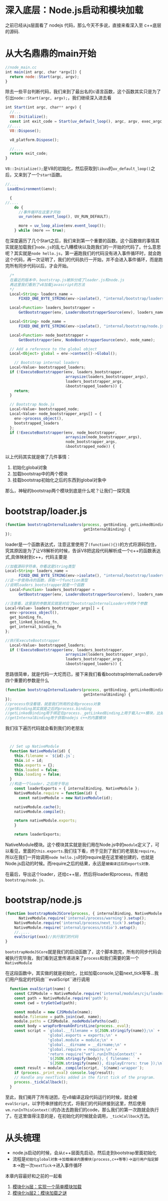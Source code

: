 # 深入底层：Node.js启动和模块加载

之前已经从js层面看了 nodejs 代码，那么今天不多说，直接来看深入至 c++底层的源码.

# 从大名鼎鼎的main开始

```js
//node_main.cc
int main(int argc, char *argv[]) {
  return node::Start(argc, argv);
}
```
除去一些平台判断代码，我们来到了最出名的c语言函数，这个函数其实只是为了引出```node::Start(argc, argv);```，我们继续深入进去看
```js
int Start(int argc, char** argv) {
  //...
  V8::Initialize();
  const int exit_code = Start(uv_default_loop(), argc, argv, exec_argc, exec_argv);
 //....
  V8::Dispose();

  v8_platform.Dispose();

  //....
  return exit_code;
}
```

```V8::Initialize();```是V8的初始化，然后获取到```libuv```的```uv_default_loop()```之后，又来到了一个```start```函数。
```js
//....
 LoadEnvironment(&env);

  {
//....
    do {
      //事件循环在这里才开始
      uv_run(env.event_loop(), UV_RUN_DEFAULT);

      more = uv_loop_alive(env.event_loop());
    } while (more == true);

```
在深度遍历了几个Start之后，我们来到第一个重要的函数。这个函数做的事情其实就是加载我们```node.js```的乱七八糟模块以及跑我们的一开始的代码了。什么意思呢？其实就是```node hello.js```，第一遍跑我们的代码没有进入事件循环时，就会跑这个代码，再一次证明了，我们的代码执行一开始，并不会进入事件循环，而是跑完所有同步代码以后，才会开始。

```js
  /*
  在最近的版本中，bootstrap.js被拆分成了loader.js和node.js
  再这里我们看到了v8加载javascript的方法
  */
  Local<String> loaders_name =
      FIXED_ONE_BYTE_STRING(env->isolate(), "internal/bootstrap/loaders.js");

  Local<Function> loaders_bootstrapper =
      GetBootstrapper(env, LoadersBootstrapperSource(env), loaders_name);

  Local<String> node_name =
      FIXED_ONE_BYTE_STRING(env->isolate(), "internal/bootstrap/node.js");

  Local<Function> node_bootstrapper =
      GetBootstrapper(env, NodeBootstrapperSource(env), node_name);

  // Add a reference to the global object
  Local<Object> global = env->context()->Global();

    // Bootstrap internal loaders
  Local<Value> bootstrapped_loaders;
  if (!ExecuteBootstrapper(env, loaders_bootstrapper,
                           arraysize(loaders_bootstrapper_args),
                           loaders_bootstrapper_args,
                           &bootstrapped_loaders)) {
    return;
  }

  // Bootstrap Node.js
  Local<Value> bootstrapped_node;
  Local<Value> node_bootstrapper_args[] = {
    env->process_object(),
    bootstrapped_loaders
  };
  if (!ExecuteBootstrapper(env, node_bootstrapper,
                           arraysize(node_bootstrapper_args),
                           node_bootstrapper_args,
                           &bootstrapped_node)) {
```
以上代码其实就是做了几件事情：
1. 初始化global对象
2. 加载bootstrap中的两个模块
3. 挂载bootstrap初始化之后的东西到global对象中

那么，神秘的bootstrap两个模块到底是什么呢？让我们一探究竟

# bootstrap/loader.js

```js
(function bootstrapInternalLoaders(process, getBinding, getLinkedBinding,
                                   getInternalBinding) {
});
```
loader是一个函数表达式，注意这里使用了```(function(){})```的方式将源码包住，究其原因是为了让V8解析的时候，告诉V8把这段代码解析成一个c++的函数表达式,具体映射到c++，代码主要是
```js
//加载源码字符串，你看这是String类型
Local<String> loaders_name =
      FIXED_ONE_BYTE_STRING(env->isolate(), "internal/bootstrap/loaders.js");
//这一步使用v8的函数，获取一个function类型
//说明loaders_bootstrapper就是一个函数
  Local<Function> loaders_bootstrapper =
      GetBootstrapper(env, LoadersBootstrapperSource(env), loaders_name);

//注意看，这里是的参数其实就是对应了bootstrapInternalLoaders中的4个参数
Local<Value> loaders_bootstrapper_args[] = {
  env->process_object(),
  get_binding_fn,
  get_linked_binding_fn,
  get_internal_binding_fn
};

//执行ExecuteBootstrapper
  Local<Value> bootstrapped_loaders;
  if (!ExecuteBootstrapper(env, loaders_bootstrapper,
                           arraysize(loaders_bootstrapper_args),
                           loaders_bootstrapper_args,
                           &bootstrapped_loaders)) {
```
思路很简单，就是代码一大坨而已，接下来我们看看bootstrapInternalLoaders中四个重要的参数是什么
```js
(function bootstrapInternalLoaders(process, getBinding, getLinkedBinding,
                                   getInternalBinding) {
});
//process你没看错，就是我们所用的全局process对象
//getBinding其实就是之后的process.binding
//getLinkedBinding用于绑定在process._getLinkedBinding上用于载入c++模块，比如用户写的c++ addon
//getInternalBinding用于获取nodejs c++的内置模块
```
我们往下遍历代码就会看到我们的老朋友
```js


  // Set up NativeModule
  function NativeModule(id) {
    this.filename = `${id}.js`;
    this.id = id;
    this.exports = {};
    this.loaded = false;
    this.loading = false;
  }
  //构造一个loader，之后用于导出
    const loaderExports = { internalBinding, NativeModule };
    NativeModule.require = function(id) {
      const nativeModule = new NativeModule(id);

    nativeModule.cache();
    nativeModule.compile();

    return nativeModule.exports;
    }

    return loaderExports;
```
NativeModule模块。这个模块其实就是我们用在Node.js中的```module```定义了，可以看见，里面的```this.exports```.我们往下看，终于见到了我们的老朋友```require```，所以在我们一开始调用```node hello.js```时的require是在这里被创建的，也就是Node.js启动的时候。而require之后的结果，永远是```被编译过后的eports对象```.

在最后，导出这个loader，还给c++层，然后将loader和process，传递给```bootstrap/node.js```.

# bootstrap/node.js

```js
(function bootstrapNodeJSCore(process, { internalBinding, NativeModule }){
      NativeModule.require('internal/process/warning').setup();
    NativeModule.require('internal/process/next_tick').setup();
    NativeModule.require('internal/process/stdio').setup();
    //.....
    evalScript(xxx)//执行我们的代码
}
```
```bootstrapNodeJSCore```就是我们的启动函数了，这个脚本跑完，所有的同步代码会被执行完毕我，我们看到这里传递进来了```process```和我们需要的第一个```NativeModule```

在这段函数中，其实做的就是初始化，比如加载console,记载next_tick等等...我们用户指定的代码由```evalScript``进行调用
```js
  function evalScript(name) {
    const CJSModule = NativeModule.require('internal/modules/cjs/loader');
    const path = NativeModule.require('path');
    const cwd = tryGetCwd(path);

    const module = new CJSModule(name);
    module.filename = path.join(cwd, name);
    module.paths = CJSModule._nodeModulePaths(cwd);
    const body = wrapForBreakOnFirstLine(process._eval);
    const script = `global.__filename = ${JSON.stringify(name)};\n` +
                   'global.exports = exports;\n' +
                   'global.module = module;\n' +
                   'global.__dirname = __dirname;\n' +
                   'global.require = require;\n' +
                   'return require("vm").runInThisContext(' +
                   `${JSON.stringify(body)}, { filename: ` +
                   `${JSON.stringify(name)}, displayErrors: true });\n`;
    const result = module._compile(script, `${name}-wrapper`);
    if (process._print_eval) console.log(result);
    // Handle any nextTicks added in the first tick of the program.
    process._tickCallback();
  }
```
至此，我们揭开了所有谜团，在v8编译这段代码运行的时候，就会被```evalScript```，以字符串拼接的方式，将我们的代码拼接到这里，然后使用```vm.runInThisContext()```的办法去跑我们的code，那么我们的第一次跑就会执行了。在这里值得注意的是，在初始化的时候就会调用，```_tickCallback```方法。


# 从头梳理

- node.js启动的时候，会从c++层面先启动，然后走到bootstrap里面初始化
- 流程是```初始化global对象```->```加载编译内置模块(process,c++等等)```->```运行用户指定脚本```->跑一次```nextTick```->进入事件循环

本章内容最好和之前的一起看
1. [模块化js层：实现一个简单模块加载](https://215566435.github.io/Fz-node/#/home)
2. [模块化js层2：模块加载之谜](https://215566435.github.io/Fz-node/#/home)
